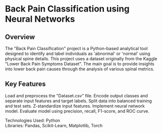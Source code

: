 # Back Pain Classification using Neural Networks
## Overview
The "Back Pain Classification" project is a Python-based analytical tool designed to identify and label individuals as 'abnormal' or 'normal' using physical spine details. 
This project uses a dataset originally from the Kaggle "Lower Back Pain Symptoms Dataset". The main goal is to provide insights into lower back pain causes through the analysis of various spinal metrics.

## Key Features
Load and preprocess the "Dataset.csv" file.
Encode output classes and separate input features and target labels.
Split data into balanced training and test sets.
Z-standardize input features.
Implement neural network model.
Evaluate model using precision, recall, F1-score, and ROC curve.

Technologies Used: Python  
Libraries: Pandas, Scikit-Learn, Matplotlib, Torch

